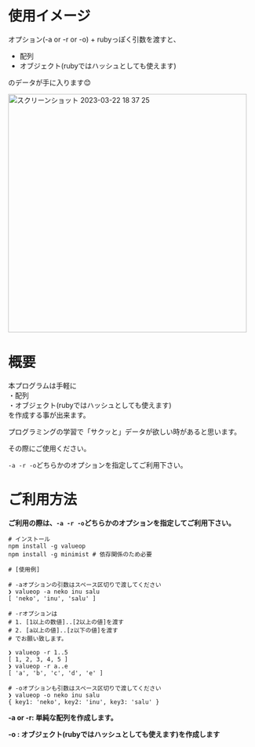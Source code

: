 # 使用イメージ

オプション(-a or -r or -o) + rubyっぽく引数を渡すと、
- 配列  
- オブジェクト(rubyではハッシュとしても使えます)  

のデータが手に入ります😊

<img width="486" alt="スクリーンショット 2023-03-22 18 37 25" src="https://user-images.githubusercontent.com/54713809/226863033-69e30c31-cf47-44a2-93bc-dfda8f46ec2f.png">

# 概要

本プログラムは手軽に  
・配列  
・オブジェクト(rubyではハッシュとしても使えます)  
を作成する事が出来ます。  

プログラミングの学習で「サクッと」データが欲しい時があると思います。  

その際にご使用ください。    

`-a -r -o`どちらかのオプションを指定してご利用下さい。

# ご利用方法

**ご利用の際は、`-a -r -o`どちらかのオプションを指定してご利用下さい。**
```
# インストール
npm install -g valueop
npm install -g minimist # 依存関係のため必要

# [使用例]

# -aオプションの引数はスペース区切りで渡してください
❯ valueop -a neko inu salu 
[ 'neko', 'inu', 'salu' ]

# -rオプションは
# 1. [1以上の数値]..[2以上の値]を渡す
# 2. [a以上の値]..[z以下の値]を渡す
# でお願い致します。

❯ valueop -r 1..5
[ 1, 2, 3, 4, 5 ]
❯ valueop -r a..e 
[ 'a', 'b', 'c', 'd', 'e' ]

# -oオプションも引数はスペース区切りで渡してください
❯ valueop -o neko inu salu 
{ key1: 'neko', key2: 'inu', key3: 'salu' }
```

**-a or -r: 単純な配列を作成します。**

**-o : オブジェクト(rubyではハッシュとしても使えます)を作成します**

